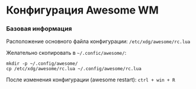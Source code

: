 # Конфигурация Awesome WM

### Базовая информация
Расположение основного файла конфигурации:
`/etc/xdg/awesome/rc.lua`

Желательно скопировать в `~/.confic/awesome/`:
```
mkdir -p ~/.config/awesome/
cp /etc/xdg/awesome/rc.lua ~/.config/awesome/rc.lua
``` 

После изменения конфигурации (awesome restart):
`ctrl + win + R`